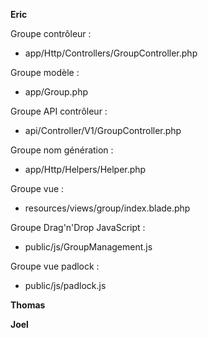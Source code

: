 __Eric__

Groupe contrôleur :
- app/Http/Controllers/GroupController.php

Groupe modèle :
- app/Group.php

Groupe API contrôleur :
- api/Controller/V1/GroupController.php

Groupe nom génération :
- app/Http/Helpers/Helper.php

Groupe vue :
- resources/views/group/index.blade.php

Groupe Drag'n'Drop JavaScript :
- public/js/GroupManagement.js

Groupe vue padlock :
- public/js/padlock.js

__Thomas__

__Joel__
